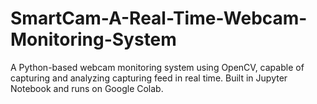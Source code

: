 # SmartCam-A-Real-Time-Webcam-Monitoring-System
A Python-based webcam monitoring system using OpenCV, capable of capturing and analyzing capturing feed in real time. Built in Jupyter Notebook and runs on Google Colab.
